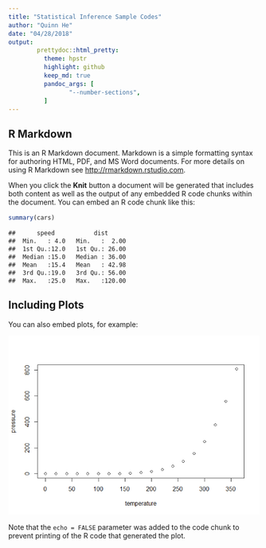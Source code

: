 ```yaml
---
title: "Statistical Inference Sample Codes"
author: "Quinn He"
date: "04/28/2018"
output:
        prettydoc::html_pretty:
          theme: hpstr
          highlight: github
          keep_md: true
          pandoc_args: [
                 "--number-sections",
          ]
---
```




## R Markdown

This is an R Markdown document. Markdown is a simple formatting syntax for authoring HTML, PDF, and MS Word documents. For more details on using R Markdown see <http://rmarkdown.rstudio.com>.

When you click the **Knit** button a document will be generated that includes both content as well as the output of any embedded R code chunks within the document. You can embed an R code chunk like this:


```r
summary(cars)
```

```
##      speed           dist       
##  Min.   : 4.0   Min.   :  2.00  
##  1st Qu.:12.0   1st Qu.: 26.00  
##  Median :15.0   Median : 36.00  
##  Mean   :15.4   Mean   : 42.98  
##  3rd Qu.:19.0   3rd Qu.: 56.00  
##  Max.   :25.0   Max.   :120.00
```

## Including Plots

You can also embed plots, for example:

![](Statistical_Inference_Sample_Codes_files/figure-html/pressure-1.png)<!-- -->

Note that the `echo = FALSE` parameter was added to the code chunk to prevent printing of the R code that generated the plot.
